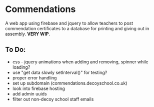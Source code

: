 # Commendations
A web app using firebase and jquery to allow teachers to post commendation certificates to a database for printing and giving out in assembly. __VERY WIP__.

## To Do:
* css - jquery animations when adding and removing, spinner while loading?
* use "get data slowly setInterval()" for testing?
* proper error handling
* set up subdomain (commendations.decoyschool.co.uk)
* look into firebase hosting
* add admin uuids
* filter out non-decoy school staff emails
